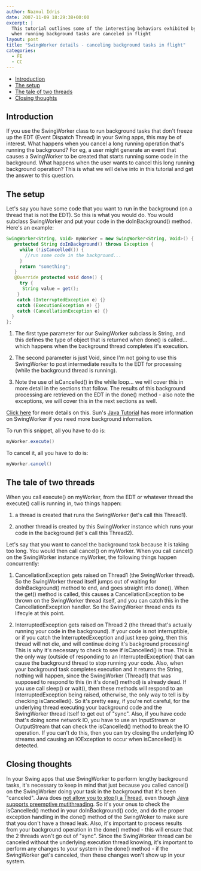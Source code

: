 ```yaml
---
author: Nazmul Idris
date: 2007-11-09 18:29:38+00:00
excerpt: |
  This tutorial outlines some of the interesting behaviors exhibited by SwingWorker
  when running background tasks are canceled in flight
layout: post
title: "SwingWorker details - canceling background tasks in flight"
categories:
  - FE
  - CC
---
```


<!-- START doctoc generated TOC please keep comment here to allow auto update -->
<!-- DON'T EDIT THIS SECTION, INSTEAD RE-RUN doctoc TO UPDATE -->

- [Introduction](#introduction)
- [The setup](#the-setup)
- [The tale of two threads](#the-tale-of-two-threads)
- [Closing thoughts](#closing-thoughts)

<!-- END doctoc generated TOC please keep comment here to allow auto update -->

## Introduction

If you use the SwingWorker class to run background tasks that don't freeze up the EDT (Event Dispatch Thread) in your
Swing apps, this may be of interest. What happens when you cancel a long running operation that's running the
background? For eg, a user might generate an event that causes a SwingWorker to be created that starts running some code
in the background. What happens when the user wants to cancel this long running background operation? This is what we
will delve into in this tutorial and get the answer to this question.

## The setup

Let's say you have some code that you want to run in the background (on a thread that is not the EDT). So this is what
you would do. You would subclass SwingWorker and put your code in the doInBackground() method. Here's an example:

```java
SwingWorker<String, Void> myWorker = new SwingWorker<String, Void>() {
   protected String doInBackground() throws Exception {
     while (!isCancelled()) {
       //run some code in the background...
     }
     return "something";
   }
   @Override protected void done() {
     try {
      String value = get();
    }
    catch (InterruptedException e) {}
    catch (ExecutionException e) {}
    catch (CancellationException e) {}
  }
};
```

1. The first type parameter for our SwingWorker subclass is String, and this defines the type of object that is returned
   when done() is called... which happens when the background thread completes it's execution.

1. The second parameter is just Void, since I'm not going to use this SwingWorker to post intermediate results to the
   EDT for processing (while the background thread is running).

1. Note the use of isCancelled() in the while loop... we will cover this in more detail in the sections that follow. The
   results of this background processing are retrieved on the EDT in the done() method - also note the exceptions, we
   will cover this in the next sections as well.

[Click here](http://java.sun.com/javase/6/docs/api/javax/swing/SwingWorker.html) for more details on this. Sun's
[Java Tutorial](http://java.sun.com/docs/books/tutorial/uiswing/misc/threads.html) has more information on SwingWorker
if you need more background information.

To run this snippet, all you have to do is:

```java
myWorker.execute()
```

To cancel it, all you have to do is:

```java
myWorker.cancel()
```

## The tale of two threads

When you call execute() on myWorker, from the EDT or whatever thread the execute() call is running in, two things
happen:

1. a thread is created that runs the SwingWorker (let's call this Thread1).

1. another thread is created by this SwingWorker instance which runs your code in the background (let's call this
   Thread2).

Let's say that you want to cancel the background task because it is taking too long. You would then call cancel() on
myWorker. When you call cancel() on the SwingWorker instance myWorker, the following things happen concurrently:

1. CancellationException gets raised on Thread1 (the SwingWorker thread). So the SwingWorker thread itself jumps out of
   waiting for doInBackground() method to end, and goes straight into done(). When the get() method is called, this
   causes a CancellationException to be thrown on the SwingWorker thread itself, and you can catch this in the
   CancellationException handler. So the SwingWorker thread ends its lifecyle at this point.

1. InterruptedException gets raised on Thread 2 (the thread that's actually running your code in the background). If
   your code is not interruptible, or if you catch the InterruptedException and just keep going, then this thread will
   not die, and will continue doing it's background processing! This is why it's necessary to check to see if
   isCancelled() is true. This is the only way (outside of responding to an InterruptedException) that can cause the
   background thread to stop running your code. Also, when your background task completes execution and it returns the
   String, nothing will happen, since the SwingWorker (Thread1) that was supposed to respond to this (in it's done()
   method) is already dead. If you use call sleep() or wait(), then these methods will respond to an
   InterruptedException being raised, otherwise, the only way to tell is by checking isCancelled(). So it's pretty easy,
   if you're not careful, for the underlying thread executing your background code and the SwingWorker thread itself to
   get out of "sync". Also, if you have code that's doing some network IO, you have to use an InputStream or
   OutputStream that can check the isCancelled() method to break the IO operation. If you can't do this, then you can
   try closing the underlying IO streams and causing an IOException to occur when isCancelled() is detected.

## Closing thoughts

In your Swing apps that use SwingWorker to perform lengthy background tasks, it's necessary to keep in mind that just
because you called cancel() on the SwingWorker doing your task in the background that it's been "canceled". Java does
[not allow you to stop() a Thread](https://docs.oracle.com/javase/1.5.0/docs/guide/misc/threadPrimitiveDeprecation.html),
even though
[Java supports preemptive mutithreading](https://medium.com/traveloka-engineering/cooperative-vs-preemptive-a-quest-to-maximize-concurrency-power-3b10c5a920fe).
So it's your onus to check the isCancelled() method in your doInBackground() code, and do the proper exception handling
in the done() method of the SwingWoker to make sure that you don't have a thread leak. Also, it's important to process
results from your background operation in the done() method - this will ensure that the 2 threads won't go out of
"sync". Since the SwingWorker thread can be canceled without the underlying execution thread knowing, it's important to
perform any changes to your system in the done() method - if the SwingWorker get's canceled, then these changes won't
show up in your system.
